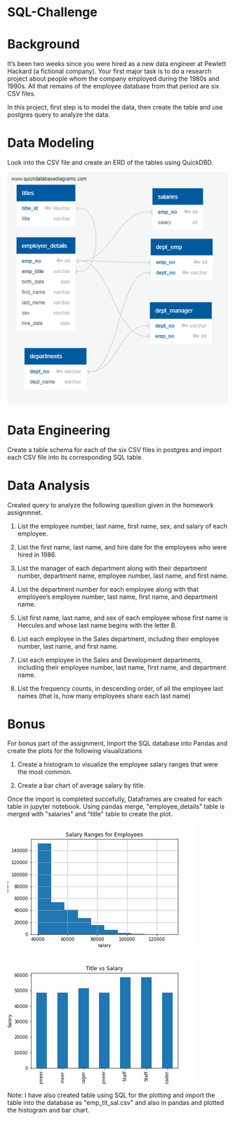 # SQL-Challenge

# Background

It’s been two weeks since you were hired as a new data engineer at Pewlett Hackard (a fictional company). Your first major task is to do a research project about people whom the company employed during the 1980s and 1990s. All that remains of the employee database from that period are six CSV files.

In this project, first step is to model the data, then create the table and use postgres query to analyze the data.


# Data Modeling
Look into the CSV file and create an ERD of the tables using QuickDBD.

![](EmployeeSQL/Schema.png)

# Data Engineering
Create a table schema for each of the six CSV files in postgres and import each CSV file into its corresponding SQL table.

# Data Analysis

Created query to analyze the following question given in the homework assignmnet.

1. List the employee number, last name, first name, sex, and salary of each employee.

2. List the first name, last name, and hire date for the employees who were hired in 1986.

3. List the manager of each department along with their department number, department name,    employee number, last name, and first name.

4. List the department number for each employee along with that employee’s employee number, last name, first name, and department name.

5. List first name, last name, and sex of each employee whose first name is Hercules and whose last name begins with the letter B.

6. List each employee in the Sales department, including their employee number, last name, and first name.

7. List each employee in the Sales and Development departments, including their employee number, last name, first name, and department name.

8. List the frequency counts, in descending order, of all the employee last names (that is, how many employees share each last name)

# Bonus
For bonus part of the assignment, Import the SQL database into Pandas and  create the plots for the following visualizations

1. Create a histogram to visualize the employee salary ranges that were the most common.

2. Create a bar chart of average salary by title.

Once the import is completed succefully, Dataframes are created for each table in jupyter notebook. Using pandas merge, "employee_details" table is merged with "salaries" and "title" table to create the plot.

![](EmployeeSQL/Images/Salary_ranges.png)


![](EmployeeSQL/Images/title_salary.png)





Note: I have also created table using SQL for the plotting and import the table into the database as "emp_tit_sal.csv" and also in pandas and plotted the histogram and bar chart.

